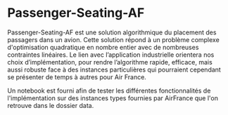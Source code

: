 # Passenger-Seating-AF

Passenger-Seating-AF est une solution algorithmique du placement des passagers dans un avion. Cette solution répond à un problème complexe d'optimisation quadratique en nombre entier avec de nombreuses contraintes linéaires. Le lien avec l’application industrielle orientera nos choix d’implémentation, pour rendre l’algorithme rapide, efficace, mais aussi robuste face à des instances particulières qui pourraient cependant se présenter de temps à autres pour Air France.

Un notebook est fourni afin de tester les différentes fonctionnalités de l'implémentation sur des instances types fournies par AirFrance que l'on retrouve dans le dossier data.


